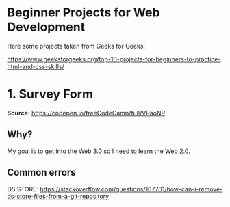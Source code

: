 # Beginner Projects for Web Development

Here some projects taken from Geeks for Geeks:

https://www.geeksforgeeks.org/top-10-projects-for-beginners-to-practice-html-and-css-skills/

# 1. Survey Form

**Source:** https://codepen.io/freeCodeCamp/full/VPaoNP

## Why?

My goal is to get into the Web 3.0 so I need to learn the Web 2.0.

## Common errors

DS STORE:
https://stackoverflow.com/questions/107701/how-can-i-remove-ds-store-files-from-a-git-repository